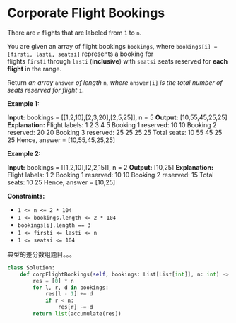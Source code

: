 # Corporate Flight Bookings

There are `n` flights that are labeled from `1` to `n`.

You are given an array of flight bookings `bookings`, where `bookings[i] = [firsti, lasti, seatsi]` represents a booking for flights `firsti` through `lasti` (**inclusive**) with `seatsi` seats reserved for **each flight** in the range.

Return *an array* `answer` *of length* `n`*, where* `answer[i]` *is the total number of seats reserved for flight* `i`.

**Example 1:**

**Input:** bookings = [[1,2,10],[2,3,20],[2,5,25]], n = 5
**Output:** [10,55,45,25,25]
**Explanation:**
Flight labels:        1   2   3   4   5
Booking 1 reserved:  10  10
Booking 2 reserved:      20  20
Booking 3 reserved:      25  25  25  25
Total seats:         10  55  45  25  25
Hence, answer = [10,55,45,25,25]

**Example 2:**

**Input:** bookings = [[1,2,10],[2,2,15]], n = 2
**Output:** [10,25]
**Explanation:**
Flight labels:        1   2
Booking 1 reserved:  10  10
Booking 2 reserved:      15
Total seats:         10  25
Hence, answer = [10,25]

**Constraints:**

- `1 <= n <= 2 * 104`
- `1 <= bookings.length <= 2 * 104`
- `bookings[i].length == 3`
- `1 <= firsti <= lasti <= n`
- `1 <= seatsi <= 104`

典型的差分数组题目。。。

```python
class Solution:
    def corpFlightBookings(self, bookings: List[List[int]], n: int) -> List[int]:
        res = [0] * n
        for l, r, d in bookings:
            res[l - 1] += d
            if r < n:
                res[r] -= d
        return list(accumulate(res))
```
